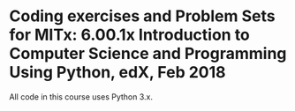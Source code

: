 # Coding exercises and Problem Sets for MITx: 6.00.1x Introduction to Computer Science and Programming Using Python, edX, Feb 2018

All code in this course uses Python 3.x.
